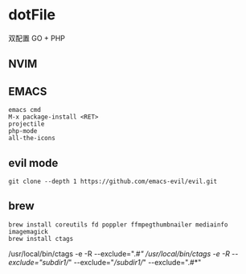 # dotFile

双配置 GO + PHP

## NVIM



## EMACS

 ```
emacs cmd
M-x package-install <RET>
projectile
php-mode
all-the-icons
 ```

## evil mode

```
git clone --depth 1 https://github.com/emacs-evil/evil.git
```

## brew

```
brew install coreutils fd poppler ffmpegthumbnailer mediainfo imagemagick
brew install ctags
```



/usr/local/bin/ctags -e -R  --exclude=".#*"
/usr/local/bin/ctags -e -R --exclude="subdir1/*" --exclude="*/subdir1/*" --exclude=".#*"